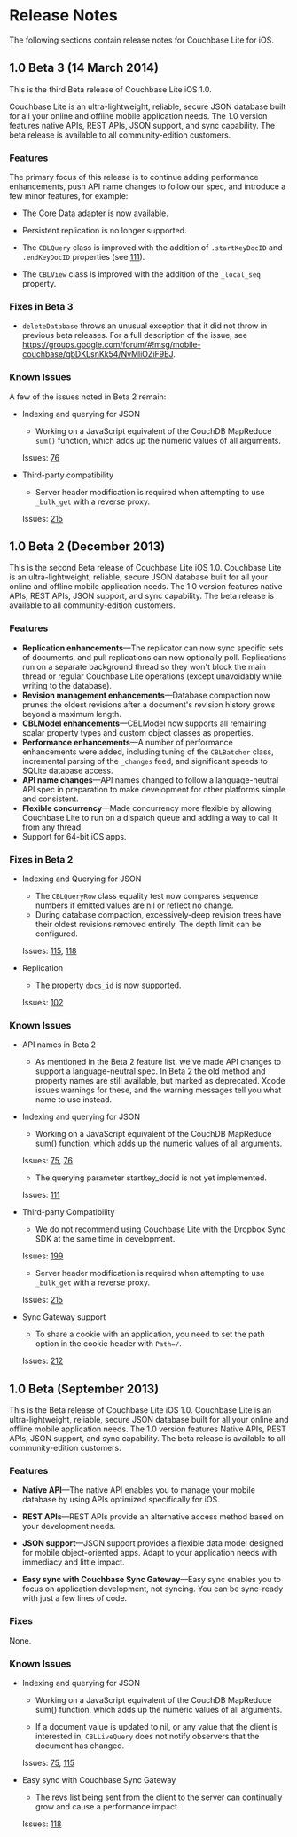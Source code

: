 # Release Notes

The following sections contain release notes for Couchbase Lite for iOS.
## 1.0 Beta 3 (14 March 2014)

This is the third Beta release of Couchbase Lite iOS 1.0.

Couchbase Lite is an ultra-lightweight, reliable, secure JSON database built for all your online and offline mobile application needs. The 1.0 version features native APIs, REST APIs, JSON support, and sync capability. The beta release is available to all community-edition customers.

### Features

The primary focus of this release is to continue adding performance enhancements, push API name changes to follow our spec, and introduce a few minor features, for example:

* The Core Data adapter is now available.

* Persistent replication is no longer supported.

* The `CBLQuery` class is improved with the addition of `.startKeyDocID` and `.endKeyDocID` properties (see [111](https://github.com/couchbase/couchbase-lite-ios/issues/111)).

* The `CBLView` class is improved with the addition of the `_local_seq` property.


### Fixes in Beta 3

*  `deleteDatabase` throws an unusual exception that it did not throw in previous beta releases. For a full description of the issue, see <https://groups.google.com/forum/#!msg/mobile-couchbase/gbDKLsnKk54/NvMliOZiF9EJ>.

### Known Issues

A few of the issues noted in Beta 2 remain:

* Indexing and querying for JSON
	* Working on a JavaScript equivalent of the CouchDB MapReduce `sum()` function, which adds up the numeric values of all arguments.

	 Issues: [76](https://github.com/couchbase/couchbase-lite-ios/issues/76)

* Third-party compatibility
	* Server header modification is required when attempting to use `_bulk_get` with a reverse proxy.
	
	Issues: [215](https://github.com/couchbase/couchbase-lite-ios/issues/215)

## 1.0 Beta 2 (December 2013)

This is the second Beta release of Couchbase Lite iOS 1.0. Couchbase Lite is an ultra-lightweight, reliable, secure JSON database built for all your online and offline mobile application needs. The 1.0 version features native APIs, REST APIs, JSON support, and sync capability. The beta release is available to all community-edition customers.

### Features
* **Replication enhancements**—The replicator can now sync specific sets of documents, and pull replications can now optionally poll. Replications run on a separate background thread so they won't block the main thread or regular Couchbase Lite operations (except unavoidably while writing to the database).
* **Revision management enhancements**—Database compaction now prunes the oldest revisions after a document's revision history grows beyond a maximum length.
* **CBLModel enhancements**—CBLModel now supports all remaining scalar property types and custom object classes as properties.
* **Performance enhancements**—A number of performance enhancements were added, including tuning of the `CBLBatcher` class, incremental parsing of the `_changes` feed, and significant speeds to SQLite database access. 
* **API name changes**—API names changed to follow a language-neutral API spec in preparation to make development for other platforms simple and consistent.
* **Flexible concurrency**—Made concurrency more flexible by allowing Couchbase Lite to run on a dispatch queue and adding a way to call it from any thread.
* Support for 64-bit iOS apps.

### Fixes in Beta 2

* Indexing and Querying for JSON
	* The `CBLQueryRow` class equality test now compares sequence numbers if emitted values are nil or reflect no change.
	* During database compaction, excessively-deep revision trees have their oldest revisions removed entirely. The depth limit can be configured.
	
	Issues: [115](https://github.com/couchbase/couchbase-lite-ios/issues/115), [118](https://github.com/couchbase/couchbase-lite-ios/issues/118)
* Replication
	* The property `docs_id` is now supported.
	
	Issues: [102](https://github.com/couchbase/couchbase-lite-ios/issues/102)

### Known Issues
* API names in Beta 2
	* As mentioned in the Beta 2 feature list, we've made API changes to support a language-neutral spec. In Beta 2 the old method and property names are still available, but marked as deprecated. Xcode issues warnings for these, and the warning messages tell you what name to use instead.
	 
* Indexing and querying for JSON
	* Working on a JavaScript equivalent of the CouchDB MapReduce sum() function, which adds up the numeric values of all arguments.

	 Issues: [75](https://github.com/couchbase/couchbase-lite-ios/issues/75), [76](https://github.com/couchbase/couchbase-lite-ios/issues/76)
	
	* The querying parameter startkey_docid is not yet implemented.

	 Issues: [111](https://github.com/couchbase/couchbase-lite-ios/issues/111)
	
* Third-party Compatibility
	* We do not recommend using Couchbase Lite with the Dropbox Sync SDK at the same time in development.
	
	Issues: [199](https://github.com/couchbase/couchbase-lite-ios/issues/199)

	* Server header modification is required when attempting to use `_bulk_get` with a reverse proxy.
	
	Issues: [215](https://github.com/couchbase/couchbase-lite-ios/issues/215)

* Sync Gateway support
	* To share a cookie with an application, you need to set the path option in the cookie header with `Path=/`.
	
	Issues: [212](https://github.com/couchbase/couchbase-lite-ios/issues/212)

## 1.0 Beta (September 2013)

This is the Beta release of Couchbase Lite iOS 1.0. Couchbase Lite is an ultra-lightweight, reliable, secure JSON database built for all your online and offline mobile application needs. The 1.0 version features Native APIs, REST APIs, JSON support, and sync capability. The beta release is available to all community-edition customers.

### Features
* **Native API**—The native API enables you to manage your mobile database by using APIs optimized specifically for iOS.

* **REST APIs**—REST APIs provide an alternative access method based on your development needs.

* **JSON support**—JSON support provides a flexible data model designed for mobile object-oriented apps. Adapt to your application needs with immediacy and little impact.

* **Easy sync with Couchbase Sync Gateway**—Easy sync enables you to focus on application development, not syncing. You can be sync-ready with just a few lines of code.

### Fixes

None.

### Known Issues
* Indexing and querying for JSON
	* Working on a JavaScript equivalent of the CouchDB MapReduce sum() function, which adds up the numeric values of all arguments.
	
	* If a document value is updated to nil, or any value that the client is interested in, `CBLLiveQuery` does not notify observers that the document has changed.
	
	Issues: [75](https://github.com/couchbase/couchbase-lite-ios/issues/75), [115](https://github.com/couchbase/couchbase-lite-ios/issues/115)

* Easy sync with Couchbase Sync Gateway
	* The revs list being sent from the client to the server can continually grow and  cause a performance impact.
	
	Issues: [118](https://github.com/couchbase/couchbase-lite-ios/issues/118)